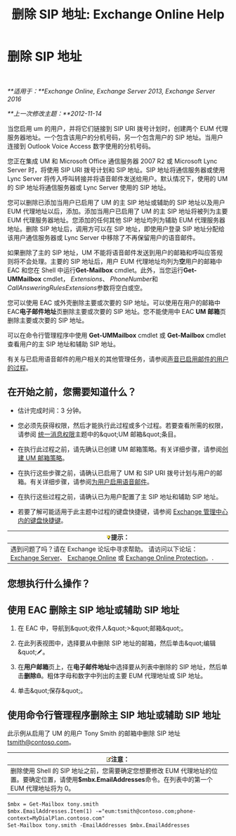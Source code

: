 ﻿---
title: '删除 SIP 地址: Exchange Online Help'
TOCTitle: 删除 SIP 地址
ms:assetid: eaaff0b0-7d85-4845-a7b8-ac22b42bc415
ms:mtpsurl: https://technet.microsoft.com/zh-cn/library/JJ662761(v=EXCHG.150)
ms:contentKeyID: 50556692
ms.date: 05/23/2018
mtps_version: v=EXCHG.150
ms.translationtype: MT
---

# 删除 SIP 地址

 

_**适用于：**Exchange Online, Exchange Server 2013, Exchange Server 2016_

_**上一次修改主题：**2012-11-14_

当您启用 um 的用户，并将它们链接到 SIP URI 拨号计划时，创建两个 EUM 代理服务器地址。一个包含该用户的分机号码，另一个包含用户的 SIP 地址。当用户连接到 Outlook Voice Access 数字使用的分机号码。

您正在集成 UM 和 Microsoft Office 通信服务器 2007 R2 或 Microsoft Lync Server 时，将使用 SIP URI 拨号计划和 SIP 地址。SIP 地址将通信服务器或使用 Lync Server 将传入呼叫转接并将语音邮件发送给用户。默认情况下，使用的 UM 的 SIP 地址将通信服务器或 Lync Server 使用的 SIP 地址。

您可以删除已添加当用户已启用了 UM 的主 SIP 地址或辅助的 SIP 地址以及用户 EUM 代理地址以后，添加。添加当用户已启用了 UM 的主 SIP 地址将被列为主要 EUM 代理服务器地址。您添加的任何其他 SIP 地址均列为辅助 EUM 代理服务器地址。删除 SIP 地址后，调用方可以在 SIP 地址，即使用户登录 SIP 地址分配给该用户通信服务器或 Lync Server 中移除了不再保留用户的语音邮件。

如果删除了主的 SIP 地址，UM 不能将语音邮件发送到用户的邮箱和呼叫应答规则将不会处理。主要的 SIP 地址后，用户 EUM 代理地址均列为**空**用户的邮箱中 EAC 和您在 Shell 中运行**Get-Mailbox** cmdlet。此外，当您运行**Get-UMMailbox** cmdlet， *Extensions*、 *PhoneNumber*和*CallAnsweringRulesExtensions*参数将空白或空。

您可以使用 EAC 或外壳删除主要或次要的 SIP 地址。可以使用在用户的邮箱中 EAC**电子邮件地址**页删除主要或次要的 SIP 地址。您不能使用中 EAC **UM 邮箱**页删除主要或次要的 SIP 地址。

可以在命令行管理程序中使用 **Get-UMMailbox** cmdlet 或 **Get-Mailbox** cmdlet 查看用户的主 SIP 地址和辅助 SIP 地址。

有关与已启用语音邮件的用户相关的其他管理任务，请参阅[声音已启用邮件的用户的过程](voice-mail-enabled-user-procedures-exchange-2013-help.md)。

## 在开始之前，您需要知道什么？

  - 估计完成时间：3 分钟。

  - 您必须先获得权限，然后才能执行此过程或多个过程。若要查看所需的权限，请参阅 [统一消息权限](unified-messaging-permissions-exchange-2013-help.md)主题中的\&quot;UM 邮箱\&quot;条目。

  - 在执行此过程之前，请先确认已创建 UM 邮箱策略。有关详细步骤，请参阅[创建 UM 邮箱策略](create-a-um-mailbox-policy-exchange-2013-help.md)。

  - 在执行这些步骤之前，请确认已启用了 UM 和 SIP URI 拨号计划与用户的邮箱。有关详细步骤，请参阅[为用户启用语音邮件](enable-a-user-for-voice-mail-exchange-2013-help.md)。

  - 在执行这些过程之前，请确认已为用户配置了主 SIP 地址和辅助 SIP 地址。

  - 若要了解可能适用于此主题中过程的键盘快捷键，请参阅 [Exchange 管理中心内的键盘快捷键](keyboard-shortcuts-in-the-exchange-admin-center-exchange-online-protection-help.md)。

<table>
<thead>
<tr class="header">
<th><img src="images/Bb124558.tip(EXCHG.150).gif" title="提示" alt="提示" />提示：</th>
</tr>
</thead>
<tbody>
<tr class="odd">
<td>遇到问题了吗？请在 Exchange 论坛中寻求帮助。 请访问以下论坛：<a href="https://go.microsoft.com/fwlink/p/?linkid=60612">Exchange Server</a>、 <a href="https://go.microsoft.com/fwlink/p/?linkid=267542">Exchange Online</a> 或 <a href="https://go.microsoft.com/fwlink/p/?linkid=285351">Exchange Online Protection</a>。.</td>
</tr>
</tbody>
</table>


## 您想执行什么操作？

## 使用 EAC 删除主 SIP 地址或辅助 SIP 地址

1.  在 EAC 中，导航到\&quot;收件人\&quot;\>\&quot;邮箱\&quot;。

2.  在此列表视图中，选择要从中删除 SIP 地址的邮箱，然后单击\&quot;编辑\&quot;![编辑图标](images/Bb124582.6f53ccb2-1f13-4c02-bea0-30690e6ea71d(EXCHG.150).gif "编辑图标")。

3.  在**用户邮箱**页上，在**电子邮件地址**中选择要从列表中删除的 SIP 地址，然后单击**删除**![删除图标](images/JJ657511.14f639f6-61e8-4418-bbfb-0db14de9d2f5(EXCHG.150).gif "删除图标")。粗体字母和数字中列出的主要 EUM 代理地址或 SIP 地址。

4.  单击\&quot;保存\&quot;。

## 使用命令行管理程序删除主 SIP 地址或辅助 SIP 地址

此示例从启用了 UM 的用户 Tony Smith 的邮箱中删除 SIP 地址 tsmith@contoso.com。

<table>
<thead>
<tr class="header">
<th><img src="images/Bb124558.note(EXCHG.150).gif" title="注意" alt="注意" />注意：</th>
</tr>
</thead>
<tbody>
<tr class="odd">
<td>删除使用 Shell 的 SIP 地址之前，您需要确定您想要修改 EUM 代理地址的位置。要确定位置，请使用<strong>$mbx.EmailAddresses</strong>命令。在列表中的第一个 EUM 代理地址将为 0。</td>
</tr>
</tbody>
</table>


    $mbx = Get-Mailbox tony.smith
    $mbx.EmailAddresses.Item(1) -="eum:tsmith@contoso.com;phone-context=MyDialPlan.contoso.com"
    Set-Mailbox tony.smith -EmailAddresses $mbx.EmailAddresses


